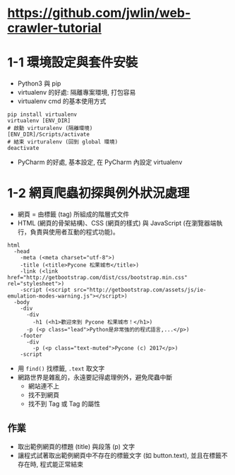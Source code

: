 # https://github.com/jwlin/web-crawler-tutorial

# 1-1 環境設定與套件安裝

* Python3 與 pip
* virtualenv 的好處: 隔離專案環境, 打包容易
* virtualenv cmd 的基本使用方式
```buildoutcfg
pip install virtualenv
virtualenv [ENV_DIR]
# 啟動 virturalenv (隔離環境)
[ENV_DIR]/Scripts/activate
# 結束 virturalenv (回到 global 環境)
deactivate
```
* PyCharm 的好處, 基本設定, 在 PyCharm 內設定 virtualenv

# 1-2 網頁爬蟲初探與例外狀況處理

* 網頁 = 由標籤 (tag) 所組成的階層式文件
* HTML (網頁的骨架結構)、CSS (網頁的樣式) 與 JavaScript (在瀏覽器端執行，負責與使用者互動的程式功能)。
```
html
  -head
    -meta (<meta charset="utf-8">)
    -title (<title>Pycone 松果城市</title>)
    -link (<link href="http://getbootstrap.com/dist/css/bootstrap.min.css" rel="stylesheet">)
    -script (<script src="http://getbootstrap.com/assets/js/ie-emulation-modes-warning.js"></script>)
  -body
    -div
      -div
        -h1 (<h1>歡迎來到 Pycone 松果城市！</h1>)
      -p (<p class="lead">Python是非常強的的程式語言,...</p>)
    -footer
      -div
        -p (<p class="text-muted">Pycone (c) 2017</p>)
    -script
```
* 用 `find()` 找標籤, `.text` 取文字
* 網路世界是雜亂的，永遠要記得處理例外，避免爬蟲中斷
  * 網站連不上
  * 找不到網頁
  * 找不到 Tag 或 Tag 的屬性
  
## 作業

* 取出範例網頁的標題 (title) 與段落 (p) 文字
* 讓程式試著取出範例網頁中不存在的標籤文字 (如 button.text), 並且在標籤不存在時, 程式能正常結束
